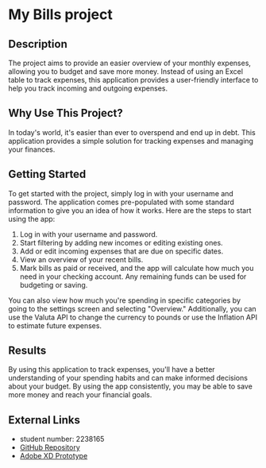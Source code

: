 # My Bills project

## Description

The project aims to provide an easier overview of your monthly expenses, allowing you to budget and save more money. Instead of using an Excel table to track expenses, this application provides a user-friendly interface to help you track incoming and outgoing expenses.

## Why Use This Project?

In today's world, it's easier than ever to overspend and end up in debt. This application provides a simple solution for tracking expenses and managing your finances.

## Getting Started

To get started with the project, simply log in with your username and password. The application comes pre-populated with some standard information to give you an idea of how it works. Here are the steps to start using the app:

1. Log in with your username and password.
2. Start filtering by adding new incomes or editing existing ones.
3. Add or edit incoming expenses that are due on specific dates.
4. View an overview of your recent bills.
5. Mark bills as paid or received, and the app will calculate how much you need in your checking account. Any remaining funds can be used for budgeting or saving.

You can also view how much you're spending in specific categories by going to the settings screen and selecting "Overview." Additionally, you can use the Valuta API to change the currency to pounds or use the Inflation API to estimate future expenses.

## Results

By using this application to track expenses, you'll have a better understanding of your spending habits and can make informed decisions about your budget. By using the app consistently, you may be able to save more money and reach your financial goals.

## External Links
- student number:  2238165
- [GitHub Repository](https://github.com/semnijenhuis/CM3131IonicMobApp)
- [Adobe XD Prototype](https://xd.adobe.com/view/ff1d527a-c7c8-4c74-968f-3535f8bd6232-aa4e/)
